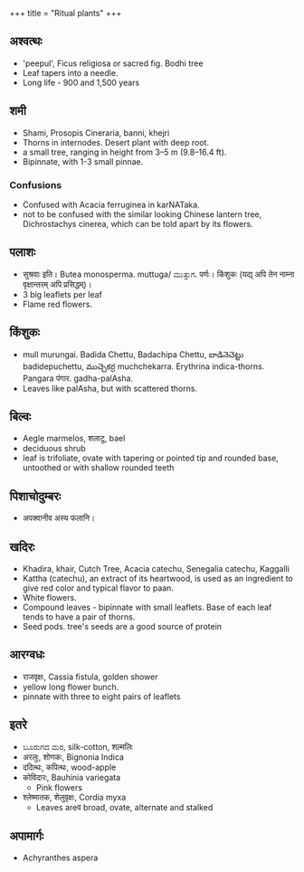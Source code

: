 +++
title = "Ritual plants"
+++

## अश्वत्थः
- 'peepul', Ficus religiosa or sacred fig. Bodhi tree
- Leaf tapers into a needle.
- Long life -  900 and 1,500 years

## शमी
- Shami, Prosopis Cineraria, banni, khejri
- Thorns in internodes. Desert plant with deep root.
- a small tree, ranging in height from 3–5 m (9.8–16.4 ft).
- Bipinnate, with 1-3 small pinnae. 

### Confusions
- Confused with Acacia ferruginea in karNATaka.
-  not to be confused with the similar looking Chinese lantern tree, Dichrostachys cinerea, which can be told apart by its flowers.

## पलाशः
- सुश्रवाः इति। Butea monosperma. muttuga/ ಮುತ್ತುಗ. पर्णः। किंशुकः (यद्य् अपि तेन नाम्ना वृक्षान्तरम् अपि प्रसिद्धम्)। 
- 3 big leaflets per leaf
- Flame red flowers. 

## किंशुकः
- mull murungai. Badida Chettu, Badachipa Chettu, బాడినెచెట్టు badidepuchettu, ముచ్చెకర్ర muchchekarra. Erythrina indica-thorns. Pangara पंगार. gadha-palAsha.
- Leaves like palAsha, but with scattered thorns.

## बिल्वः
- Aegle marmelos, शलाटु, bael
- deciduous shrub
- leaf is trifoliate, ovate with tapering or pointed tip and rounded base, untoothed or with shallow rounded teeth

## पिशाचोदुम्बरः
- अपक्वानीव अस्य फलानि। 


## खदिरः
- Khadira, khair, Cutch Tree, Acacia catechu, Senegalia catechu, Kaggalli
- Kattha (catechu), an extract of its heartwood, is used as an ingredient to give red color and typical flavor to paan.
- White flowers.
- Compound leaves - bipinnate with small leaflets. Base of each leaf tends to have a pair of thorns.
- Seed pods. tree's seeds are a good source of protein


## आरग्वधः
- राजवृक्षः, Cassia fistula, golden shower
- yellow long flower bunch.
- pinnate with three to eight pairs of leaflets

## इतरे
- ಬೂರುಗದ ಮರ, silk-cotton, शल्मलिः
- अरलुः, शोणकः, Bignonia Indica
- ददित्थः, कपित्थः, wood-apple
- कोविदारः, Bauhinia variegata
  - Pink flowers
- श्लेष्मातक, शेलुवृक्षः, Cordia myxa
  - Leaves areव broad, ovate, alternate and stalked

## अपामार्गः
- Achyranthes aspera

